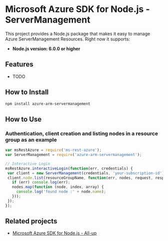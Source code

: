 # Microsoft Azure SDK for Node.js - ServerManagement

This project provides a Node.js package that makes it easy to manage Azure ServerManagement Resources. Right now it supports:
- **Node.js version: 6.0.0 or higher**

## Features

 - TODO

## How to Install

```bash
npm install azure-arm-servermanagement
```

## How to Use

### Authentication, client creation and listing nodes in a resource group as an example

 ```javascript
 var msRestAzure = require('ms-rest-azure');
 var ServerManagement = require('azure-arm-servermanagement');
 
 // Interactive Login
 msRestAzure.interactiveLogin(function(err, credentials) {
  var client = new ServerManagement(credentials, 'your-subscription-id');
  client.node.list(resourceGroupName, function(err, nodes, request, response) {
    if (err) console.log(err);
    nodes.map(function (node, index, array) {
      console.log('found node :' + node.name);
    }));
  });
 });
 ```

## Related projects

- [Microsoft Azure SDK for Node.js - All-up](https://github.com/WindowsAzure/azure-sdk-for-node)
